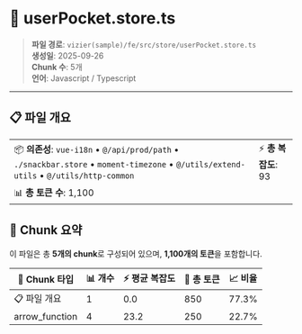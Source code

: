 # 📄 userPocket.store.ts

> **파일 경로**: `vizier(sample)/fe/src/store/userPocket.store.ts`  
> **생성일**: 2025-09-26  
> **Chunk 수**: 5개  
> **언어**: Javascript / Typescript
---


## 📋 파일 개요

| | |
|--|--|
| 📦 **의존성**: `vue-i18n` • `@/api/prod/path` • `./snackbar.store` • `moment-timezone` • `@/utils/extend-utils` • `@/utils/http-common` | ⚡ **총 복잡도**: 93 |
| 📊 **총 토큰 수**: 1,100 |  |






## 🧩 Chunk 요약

이 파일은 총 **5개의 chunk**로 구성되어 있으며, **1,100개의 토큰**을 포함합니다.

| 🧩 Chunk 타입 | 📊 개수 | ⚡ 평균 복잡도 | 📝 총 토큰 | 📈 비율 |
|---------------|--------|-------------|----------|--------|
| 📋 파일 개요 | 1 | 0.0 | 850 | 77.3% |
| arrow_function | 4 | 23.2 | 250 | 22.7% |

